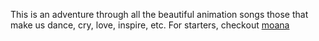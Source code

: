 This is an adventure through all the beautiful animation songs
those that make us dance, cry, love, inspire, etc.
For starters, checkout [moana](https://www.youtube.com/watch?v=pLw2EfOmE7Y)
